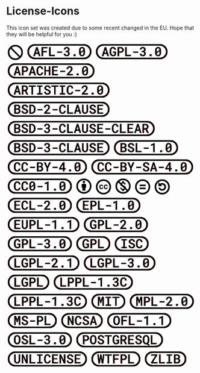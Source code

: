 # License-Icons

This icon set was created due to some recent changed in the EU.
Hope that they will be helpful for you :)

![](https://github.com/Syndesi/license-icons/raw/master/png/2x/forbidden%402x.png)
![](https://github.com/Syndesi/license-icons/raw/master/png/2x/afl-3.0%402x.png)
![](https://github.com/Syndesi/license-icons/raw/master/png/2x/agpl-3.0%402x.png)
![](https://github.com/Syndesi/license-icons/raw/master/png/2x/apache-2.0%402x.png)
![](https://github.com/Syndesi/license-icons/raw/master/png/2x/artistic-2.0%402x.png)
![](https://github.com/Syndesi/license-icons/raw/master/png/2x/bsd-2-clause%402x.png)
![](https://github.com/Syndesi/license-icons/raw/master/png/2x/bsd-3-clause-clear%402x.png)
![](https://github.com/Syndesi/license-icons/raw/master/png/2x/bsd-3-clause%402x.png)
![](https://github.com/Syndesi/license-icons/raw/master/png/2x/bsl-1.0%402x.png)
![](https://github.com/Syndesi/license-icons/raw/master/png/2x/cc-by-4.0%402x.png)
![](https://github.com/Syndesi/license-icons/raw/master/png/2x/cc-by-sa-4.0%402x.png)
![](https://github.com/Syndesi/license-icons/raw/master/png/2x/cc0-1.0%402x.png)
![](https://github.com/Syndesi/license-icons/raw/master/png/2x/cc_by%402x.png)
![](https://github.com/Syndesi/license-icons/raw/master/png/2x/cc_cc%402x.png)
![](https://github.com/Syndesi/license-icons/raw/master/png/2x/cc_nc%402x.png)
![](https://github.com/Syndesi/license-icons/raw/master/png/2x/cc_nd%402x.png)
![](https://github.com/Syndesi/license-icons/raw/master/png/2x/cc_sa%402x.png)
![](https://github.com/Syndesi/license-icons/raw/master/png/2x/ecl-2.0%402x.png)
![](https://github.com/Syndesi/license-icons/raw/master/png/2x/epl-1.0%402x.png)
![](https://github.com/Syndesi/license-icons/raw/master/png/2x/eupl-1.1%402x.png)
![](https://github.com/Syndesi/license-icons/raw/master/png/2x/gpl-2.0%402x.png)
![](https://github.com/Syndesi/license-icons/raw/master/png/2x/gpl-3.0%402x.png)
![](https://github.com/Syndesi/license-icons/raw/master/png/2x/gpl%402x.png)
![](https://github.com/Syndesi/license-icons/raw/master/png/2x/isc%402x.png)
![](https://github.com/Syndesi/license-icons/raw/master/png/2x/lgpl-2.1%402x.png)
![](https://github.com/Syndesi/license-icons/raw/master/png/2x/lgpl-3.0%402x.png)
![](https://github.com/Syndesi/license-icons/raw/master/png/2x/lgpl%402x.png)
![](https://github.com/Syndesi/license-icons/raw/master/png/2x/lppl-1.3c%402x.png)
![](https://github.com/Syndesi/license-icons/raw/master/png/2x/lppl-1.3c%402x.png)
![](https://github.com/Syndesi/license-icons/raw/master/png/2x/mit%402x.png)
![](https://github.com/Syndesi/license-icons/raw/master/png/2x/mpl-2.0%402x.png)
![](https://github.com/Syndesi/license-icons/raw/master/png/2x/ms-pl%402x.png)
![](https://github.com/Syndesi/license-icons/raw/master/png/2x/ncsa%402x.png)
![](https://github.com/Syndesi/license-icons/raw/master/png/2x/ofl-1.1%402x.png)
![](https://github.com/Syndesi/license-icons/raw/master/png/2x/osl-3.0%402x.png)
![](https://github.com/Syndesi/license-icons/raw/master/png/2x/postgresql%402x.png)
![](https://github.com/Syndesi/license-icons/raw/master/png/2x/unlicense%402x.png)
![](https://github.com/Syndesi/license-icons/raw/master/png/2x/wtfpl%402x.png)
![](https://github.com/Syndesi/license-icons/raw/master/png/2x/zlib%402x.png)